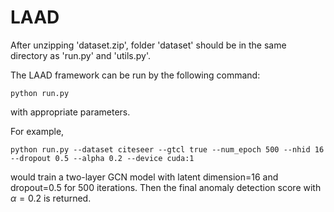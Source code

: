# LAAD

After unzipping 'dataset.zip', folder 'dataset' should be in the same directory as 'run.py' and 'utils.py'.

The LAAD framework can be run by the following command:

```
python run.py
```

with appropriate parameters.

For example,

```
python run.py --dataset citeseer --gtcl true --num_epoch 500 --nhid 16 --dropout 0.5 --alpha 0.2 --device cuda:1
```

would train a two-layer GCN model with latent dimension=16 and dropout=0.5 for 500 iterations. Then the final anomaly detection score with $\alpha=0.2$ is returned.
